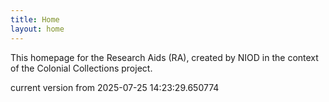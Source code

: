 ```yaml
---
title: Home
layout: home
---
```


This homepage for the Research Aids (RA), created by NIOD in the context of the Colonial Collections project. 


current version from 2025-07-25 14:23:29.650774
